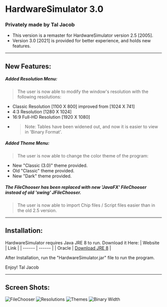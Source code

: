 # HardwareSimulator 3.0
### Privately made by Tal Jacob


- This version is a remaster for HardwareSimulator version 2.5 [2005].
- Version 3.0 [2021] is provided for better experience, and holds new features.

_______
## New Features:

##### Added Resolution Menu:
> The user is now able to modify the window's resolution with the following resolutions:
-  Classic Resolution [1100 X 800] improved from [1024 X 741]
-  4:3 Resolution [1280 X 1024]
-  16:9 Full-HD Resolution [1920 X 1080]
- > Note:
    > Tables have been widened out, and now it is easier to view in 'Binary Format'.


##### Added Theme Menu:
> The user is now able to change the color theme of the program:
- New "Classic (3.0)" theme provided.
- Old "Classic" theme provided.
- New "Dark" theme provided.

##### The FileChooser has been replaced with new 'JavaFX' FileChooser instead of old 'swing' JFileChooser.
> The user is now able to import Chip files / Script files easier than in the old 2.5 version.


________
## Installation:

HardwareSimulator requires Java JRE 8 to run.
Download it Here:
| Website | Link |
| ------ | ------ |
| Oracle |  [Download JRE 8](https://www.oracle.com/java/technologies/javase-jre8-downloads.html) |

After Installation, run the "HardwareSimulator.jar" file to run the program.

Enjoy!
Tal Jacob


_________
## Screen Shots:

![FileChooser](https://user-images.githubusercontent.com/70590583/108933526-f7ff5100-7653-11eb-9578-0a32df0260c5.jpg)
![Resolutions](https://user-images.githubusercontent.com/70590583/108933530-f9307e00-7653-11eb-9ab0-425816ee8136.jpg)
![Themes](https://user-images.githubusercontent.com/70590583/108933532-f9c91480-7653-11eb-968b-bfe1bf33cca3.jpg)
![Binary Width](https://user-images.githubusercontent.com/70590583/108933535-fb92d800-7653-11eb-84a6-cd512a00c3ca.jpg)
